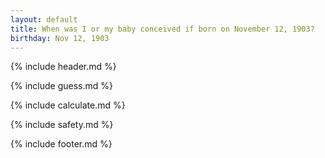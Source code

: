```yaml
---
layout: default
title: When was I or my baby conceived if born on November 12, 1903?
birthday: Nov 12, 1903
---
```


{% include header.md %}

{% include guess.md %}

{% include calculate.md %}

{% include safety.md %}

{% include footer.md %}



